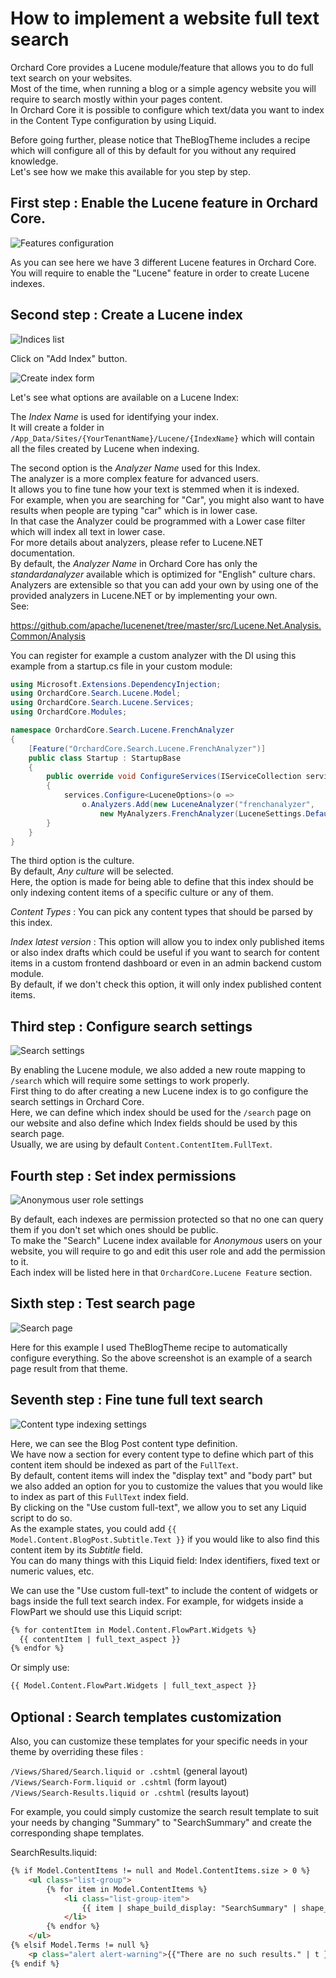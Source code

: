# How to implement a website full text search

Orchard Core provides a Lucene module/feature that allows you to do full text search on your websites.  
Most of the time, when running a blog or a simple agency website you will require to search mostly within your pages content.  
In Orchard Core it is possible to configure which text/data you want to index in the Content Type configuration by using Liquid. 

Before going further, please notice that TheBlogTheme includes a recipe which will configure all of this by default for you without any required knowledge.  
Let's see how we make this available for you step by step.

## First step : Enable the Lucene feature in Orchard Core.

![Features configuration](images/1.jpg)

As you can see here we have 3 different Lucene features in Orchard Core.  
You will require to enable the "Lucene" feature in order to create Lucene indexes.

## Second step : Create a Lucene index

![Indices list](images/2.jpg)

Click on "Add Index" button.

![Create index form](images/3.jpg)

Let's see what options are available on a Lucene Index:

The *Index Name* is used for identifying your index.  
It will create a folder in `/App_Data/Sites/{YourTenantName}/Lucene/{IndexName}` which will contain all the files created by Lucene when indexing. 

The second option is the *Analyzer Name* used for this Index.  
The analyzer is a more complex feature for advanced users.  
It allows you to fine tune how your text is stemmed when it is indexed.  
For example, when you are searching for "Car", you might also want to have results when people are typing "car" which is in lower case.  
In that case the Analyzer could be programmed with a Lower case filter which will index all text in lower case.  
For more details about analyzers, please refer to Lucene.NET documentation.  
By default, the *Analyzer Name* in Orchard Core has only the *standardanalyzer* available which is optimized for "English" culture chars.  
Analyzers are extensible so that you can add your own by using one of the provided analyzers in Lucene.NET or by implementing your own.  
See:

https://github.com/apache/lucenenet/tree/master/src/Lucene.Net.Analysis.Common/Analysis

You can register for example a custom analyzer with the DI using this example from a startup.cs file in your custom module: 

```csharp
using Microsoft.Extensions.DependencyInjection;
using OrchardCore.Search.Lucene.Model;
using OrchardCore.Search.Lucene.Services;
using OrchardCore.Modules;

namespace OrchardCore.Search.Lucene.FrenchAnalyzer
{
    [Feature("OrchardCore.Search.Lucene.FrenchAnalyzer")]
    public class Startup : StartupBase
    {
        public override void ConfigureServices(IServiceCollection services)
        {
            services.Configure<LuceneOptions>(o =>
                o.Analyzers.Add(new LuceneAnalyzer("frenchanalyzer",
                    new MyAnalyzers.FrenchAnalyzer(LuceneSettings.DefaultVersion))));
        }
    }
}
```

The third option is the culture.  
By default, *Any culture* will be selected.  
Here, the option is made for being able to define that this index should be only indexing content items of a specific culture or any of them.

*Content Types* : You can pick any content types that should be parsed by this index.

*Index latest version* : This option will allow you to index only published items or also index drafts which could be useful if you want to search for content items in a custom frontend dashboard or even in an admin backend custom module.  
By default, if we don't check this option, it will only index published content items.

## Third step : Configure search settings

![Search settings](images/4.jpg)

By enabling the Lucene module, we also added a new route mapping to `/search` which will require some settings to work properly.  
First thing to do after creating a new Lucene index is to go configure the search settings in Orchard Core.  
Here, we can define which index should be used for the `/search` page on our website and also define which Index fields should be used by this search page.  
Usually, we are using by default `Content.ContentItem.FullText`.

## Fourth step : Set index permissions

![Anonymous user role settings](images/5.jpg)

By default, each indexes are permission protected so that no one can query them if you don't set which ones should be public.  
To make the "Search" Lucene index available for *Anonymous* users on your website, you will require to go and edit this user role and add the permission to it.  
Each index will be listed here in that `OrchardCore.Lucene Feature` section.

## Sixth step : Test search page

![Search page](images/6.jpg)

Here for this example I used TheBlogTheme recipe to automatically configure everything. So the above screenshot is an example of a search page result from that theme.

## Seventh step : Fine tune full text search

![Content type indexing settings](images/7.jpg)

Here, we can see the Blog Post content type definition.  
We have now a section for every content type to define which part of this content item should be indexed as part of the `FullText`.  
By default, content items will index the "display text" and "body part" but we also added an option for you to customize the values that you would like to index as part of this `FullText` index field.  
By clicking on the "Use custom full-text", we allow you to set any Liquid script to do so.  
As the example states, you could add `{{ Model.Content.BlogPost.Subtitle.Text }}` if you would like to also find this content item by its *Subtitle* field.  
You can do many things with this Liquid field: Index identifiers, fixed text or numeric values, etc.

We can use the "Use custom full-text" to include the content of widgets or bags inside the full text search index. For example, for widgets inside a FlowPart we should use this Liquid script:

```html
{% for contentItem in Model.Content.FlowPart.Widgets %}
  {{ contentItem | full_text_aspect }}
{% endfor %}
```

Or simply use:

```html
{{ Model.Content.FlowPart.Widgets | full_text_aspect }}
```

## Optional : Search templates customization

Also, you can customize these templates for your specific needs in your theme by overriding these files : 

`/Views/Shared/Search.liquid or .cshtml` (general layout)  
`/Views/Search-Form.liquid or .cshtml` (form layout)  
`/Views/Search-Results.liquid or .cshtml` (results layout)   

For example, you could simply customize the search result template to suit your needs by changing "Summary" to "SearchSummary" and create the corresponding shape templates.

SearchResults.liquid: 
```html
{% if Model.ContentItems != null and Model.ContentItems.size > 0 %}
    <ul class="list-group">
        {% for item in Model.ContentItems %}
            <li class="list-group-item">
                {{ item | shape_build_display: "SearchSummary" | shape_render }}
            </li>
        {% endfor %}
    </ul>
{% elsif Model.Terms != null %}
    <p class="alert alert-warning">{{"There are no such results." | t }}</p>
{% endif %}
```
